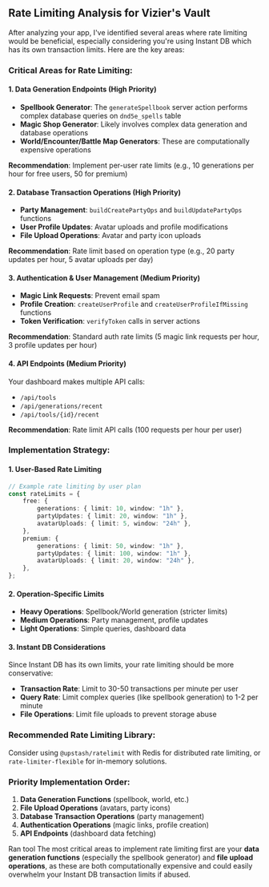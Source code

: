 <!-- @format -->

## Rate Limiting Analysis for Vizier's Vault

After analyzing your app, I've identified several areas where rate limiting would be beneficial, especially considering you're using Instant DB which has its own transaction limits. Here are the key areas:

### **Critical Areas for Rate Limiting:**

#### 1. **Data Generation Endpoints** (High Priority)

-   **Spellbook Generator**: The `generateSpellbook` server action performs complex database queries on `dnd5e_spells` table
-   **Magic Shop Generator**: Likely involves complex data generation and database operations
-   **World/Encounter/Battle Map Generators**: These are computationally expensive operations

**Recommendation**: Implement per-user rate limits (e.g., 10 generations per hour for free users, 50 for premium)

#### 2. **Database Transaction Operations** (High Priority)

-   **Party Management**: `buildCreatePartyOps` and `buildUpdatePartyOps` functions
-   **User Profile Updates**: Avatar uploads and profile modifications
-   **File Upload Operations**: Avatar and party icon uploads

**Recommendation**: Rate limit based on operation type (e.g., 20 party updates per hour, 5 avatar uploads per day)

#### 3. **Authentication & User Management** (Medium Priority)

-   **Magic Link Requests**: Prevent email spam
-   **Profile Creation**: `createUserProfile` and `createUserProfileIfMissing` functions
-   **Token Verification**: `verifyToken` calls in server actions

**Recommendation**: Standard auth rate limits (5 magic link requests per hour, 3 profile updates per hour)

#### 4. **API Endpoints** (Medium Priority)

Your dashboard makes multiple API calls:

-   `/api/tools`
-   `/api/generations/recent`
-   `/api/tools/{id}/recent`

**Recommendation**: Rate limit API calls (100 requests per hour per user)

### **Implementation Strategy:**

#### **1. User-Based Rate Limiting**

```typescript
// Example rate limiting by user plan
const rateLimits = {
    free: {
        generations: { limit: 10, window: "1h" },
        partyUpdates: { limit: 20, window: "1h" },
        avatarUploads: { limit: 5, window: "24h" },
    },
    premium: {
        generations: { limit: 50, window: "1h" },
        partyUpdates: { limit: 100, window: "1h" },
        avatarUploads: { limit: 20, window: "24h" },
    },
};
```

#### **2. Operation-Specific Limits**

-   **Heavy Operations**: Spellbook/World generation (stricter limits)
-   **Medium Operations**: Party management, profile updates
-   **Light Operations**: Simple queries, dashboard data

#### **3. Instant DB Considerations**

Since Instant DB has its own limits, your rate limiting should be more conservative:

-   **Transaction Rate**: Limit to 30-50 transactions per minute per user
-   **Query Rate**: Limit complex queries (like spellbook generation) to 1-2 per minute
-   **File Operations**: Limit file uploads to prevent storage abuse

### **Recommended Rate Limiting Library:**

Consider using `@upstash/ratelimit` with Redis for distributed rate limiting, or `rate-limiter-flexible` for in-memory solutions.

### **Priority Implementation Order:**

1. **Data Generation Functions** (spellbook, world, etc.)
2. **File Upload Operations** (avatars, party icons)
3. **Database Transaction Operations** (party management)
4. **Authentication Operations** (magic links, profile creation)
5. **API Endpoints** (dashboard data fetching)

Ran tool
The most critical areas to implement rate limiting first are your **data generation functions** (especially the spellbook generator) and **file upload operations**, as these are both computationally expensive and could easily overwhelm your Instant DB transaction limits if abused.
